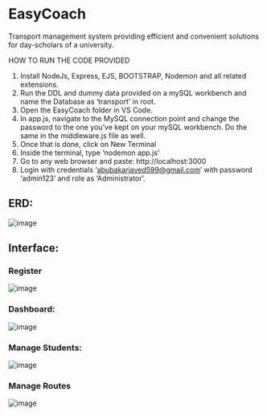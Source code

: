 # EasyCoach
Transport management system providing efficient and convenient solutions for day-scholars of a university. 

HOW TO RUN THE CODE PROVIDED

1)	Install NodeJs, Express, EJS, BOOTSTRAP, Nodemon and all related extensions.
2)	Run the DDL and dummy data provided on a mySQL workbench and name the Database as ‘transport’ in root.
3)	Open the EasyCoach folder in VS Code.
4)	In app.js, navigate to the MySQL connection point and change the password to the one you’ve kept on your mySQL workbench. Do the same in the middleware.js file as well.
5)	Once that is done, click on New Terminal
6)	Inside the terminal, type ‘nodemon app.js’
7)	Go to any web browser and paste: http://localhost:3000
8)	Login with credentials ‘abubakarjaved599@gmail.com’ with password ‘admin123’ and role as ‘Administrator’.

## ERD:
![image](https://github.com/user-attachments/assets/60db7bfb-fcd1-476e-86a1-19a76a8b2db7)

## Interface:

### Register
![image](https://github.com/user-attachments/assets/17bb8ca3-294f-476f-a67b-ec490480dd5c)

### Dashboard:
![image](https://github.com/user-attachments/assets/73ca2b7b-7dad-4eb2-a675-30ebacbf304e)

### Manage Students:
![image](https://github.com/user-attachments/assets/e3694c86-e508-472d-ad3e-bfa4448ef172)

### Manage Routes
![image](https://github.com/user-attachments/assets/abd3e875-eb9a-4db8-9506-1d3b648bcc80)

